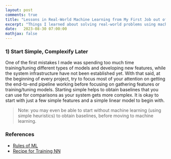 ```yaml
---
layout: post
comments: true
title: "Lessons in Real-World Machine Learning from My First Job out of College"
excerpt: "Things I learned about solving real-world problems using machine learning at my first job out of college."
date:   2023-08-30 07:00:00
mathjax: false
---
```


### 1) Start Simple, Complexify Later

One of the first mistakes I made was spending too much time training/tuning different types of models and developing new features, while the system infrastructure have not been established yet. With that said, at the beginning of every project, try to focus most of your attention on getting the end-to-end pipeline working before focusing on gathering features or training/tuning models. Starting simple helps to obtain baselines that you can use for comparisons as your system gets more complex. It is okay to start with just a few simple features and a simple linear model to begin with.

> Note: you may even be able to start without machine learning (using simple heuristics) to obtain baselines, before moving to machine learning.

<!-- ### 2) Improving Data vs Model
Most of the time, it is always best to spend your time improving the data quality to increase model performance. No matter how advanced the model architecture you use, if the data is trash, the result will be trash. On the other hand, having high quality data and features will produce great results even with simple models. 

I learn that getting high-quality data requires significant amount of time. Real-world data is often messy and complicated. We need to first give a thorough inspection of our data and understand how it is stored in order to extract useful features. I made a mistake at first to not pay attention to the data I use for training and prediction. I realize further that the data I use for training is different from prediction. So, I learn to make sure that the data used for training is what is expected during prediction. This also touches the concept of data drift, where over time, the prediction data will change, which means model retraining is needed to keep the system up to date.

We also have to pay attention to data accuracy, completeness, consistency, and timeliness. Be patient, start simple, then iteratively complexify and improve your data quality. 

### 3) Reframing Tasks
I realize that there can be many ways to frame a problem we would like to solve. It is an important skill to have as we may achieve different model performances just because of reframing. 

The first task I was assigned was to predict employee attrition risk. The first thought that came to mind was to frame it as a binary classification problem (resign vs active) and obtain resign probability outputs. However, as I acknowledge that this task depends on one additional parameter (the duration to classify as resign), I discovered a different way to frame the problem, which is regression. We can train models to predict the duration an employee will resign and turn those into probabilities (low duration gets high probabilities and vice versa).

### 4) Model Requirements
When we talk about metrics, people tend to focus on the model performance (accuracy, precision, recall). However in real world applications, we have to account not just model performance as a metric, but also other metrics such as interpretability, computation time, inference latency, etc. we usually prefer fast inference time than fast training time. hence choosing a smaller model and training it longer is prefered than a large model. A model that achieves high performance is one thing, but a model that is able to explain its predictions is another thing. I realize how important it is for business people and general users to get an understanding of why a model makes certain prediction. -->

### References
- [Rules of ML](https://developers.google.com/machine-learning/guides/rules-of-ml)
- [Recipe for Training NN](http://karpathy.github.io/2019/04/25/recipe/)
